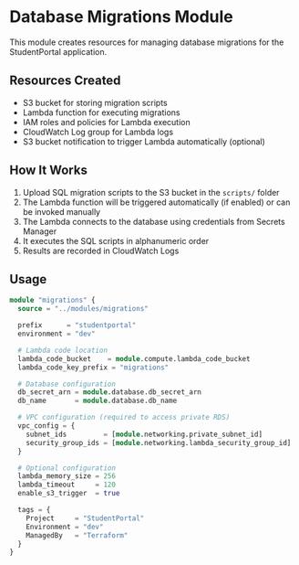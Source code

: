 # Database Migrations Module

This module creates resources for managing database migrations for the StudentPortal application.

## Resources Created

- S3 bucket for storing migration scripts
- Lambda function for executing migrations
- IAM roles and policies for Lambda execution
- CloudWatch Log group for Lambda logs
- S3 bucket notification to trigger Lambda automatically (optional)

## How It Works

1. Upload SQL migration scripts to the S3 bucket in the `scripts/` folder
2. The Lambda function will be triggered automatically (if enabled) or can be invoked manually
3. The Lambda connects to the database using credentials from Secrets Manager
4. It executes the SQL scripts in alphanumeric order
5. Results are recorded in CloudWatch Logs

## Usage

```terraform
module "migrations" {
  source = "../modules/migrations"

  prefix      = "studentportal"
  environment = "dev"

  # Lambda code location
  lambda_code_bucket    = module.compute.lambda_code_bucket
  lambda_code_key_prefix = "migrations"

  # Database configuration
  db_secret_arn = module.database.db_secret_arn
  db_name       = module.database.db_name

  # VPC configuration (required to access private RDS)
  vpc_config = {
    subnet_ids         = [module.networking.private_subnet_id]
    security_group_ids = [module.networking.lambda_security_group_id]
  }

  # Optional configuration
  lambda_memory_size = 256
  lambda_timeout     = 120
  enable_s3_trigger  = true

  tags = {
    Project     = "StudentPortal"
    Environment = "dev"
    ManagedBy   = "Terraform"
  }
}
```
